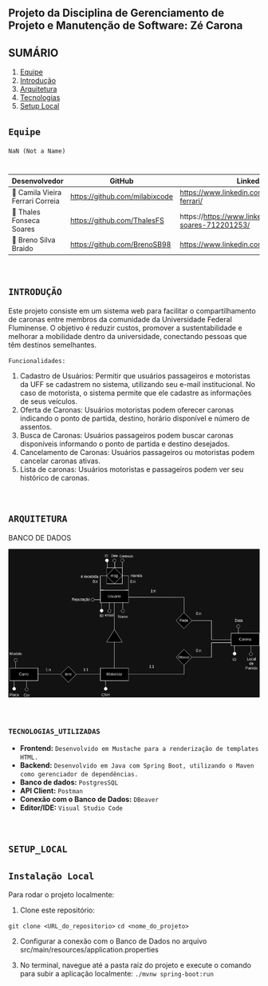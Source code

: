 ## **Projeto da Disciplina de Gerenciamento de Projeto e Manutenção de Software: Zé Carona**

## SUMÁRIO

1. [Equipe](#Equipe)
2. [Introdução](#INTRODUÇÃO)
3. [Arquitetura](#ARQUITETURA)
4. [Tecnologias](#TECNOLOGIAS_UTILIZADAS)
5. [Setup Local](#SETUP_LOCAL)

## ``Equipe``

``NaN (Not a Name)``
#  
|     Desenvolvedor       |    GitHub     |   LinkedIn   |
|-------------------------|---------------|--------------|
|👤 Camila Vieira Ferrari Correia|https://github.com/milabixcode|https://www.linkedin.com/in/camila-ferrari/|
|👤 Thales Fonseca Soares|https://github.com/ThalesFS|https://https://www.linkedin.com/in/thales-soares-712201253/|
|👤 Breno Silva Braido|https://github.com/BrenoSB98|https://www.linkedin.com/in/bbraido2/|

<br>

## ``INTRODUÇÃO``

Este projeto consiste em um sistema web para facilitar o compartilhamento de caronas entre membros da comunidade da Universidade Federal Fluminense. O objetivo é reduzir custos, promover a sustentabilidade e melhorar a mobilidade dentro da universidade, conectando pessoas que têm destinos semelhantes.

``Funcionalidades:``
1. Cadastro de Usuários: Permitir que usuários passageiros e motoristas da UFF se cadastrem no sistema, utilizando seu e-mail institucional. No caso de motorista, o sistema permite que ele cadastre as informações de seus veículos.
2. Oferta de Caronas: Usuários motoristas podem oferecer caronas indicando o ponto de partida, destino, horário disponível e número de assentos.
3. Busca de Caronas: Usuários passageiros podem buscar caronas disponíveis informando o ponto de partida e destino desejados.
4. Cancelamento de Caronas: Usuários passageiros ou motoristas podem cancelar caronas ativas.
5. Lista de caronas: Usuários motoristas e passageiros podem ver seu histórico de caronas.

<br>

## ``ARQUITETURA``
BANCO DE DADOS

![Banco de dados](readme-assets/modelagem_banco.png)


<br>


### ``TECNOLOGIAS_UTILIZADAS``

* **Frontend:** `Desenvolvido em Mustache para a renderização de templates HTML.`
* **Backend:** `Desenvolvido em Java com Spring Boot, utilizando o Maven como gerenciador de dependências.`
* **Banco de dados:** `PostgresSQL`
* **API Client:** `Postman`
* **Conexão com o Banco de Dados:** `DBeaver`
* **Editor/IDE:** `Visual Studio Code`

<br>


## ``SETUP_LOCAL``


## ``Instalação Local``

Para rodar o projeto localmente:

1. Clone este repositório:

```git clone <URL_do_repositorio>```
```cd <nome_do_projeto>```

2. Configurar a conexão com o Banco de Dados no arquivo src/main/resources/application.properties

3. No terminal, navegue até a pasta raiz do projeto e execute o comando para subir a aplicação localmente:
```./mvnw spring-boot:run```


